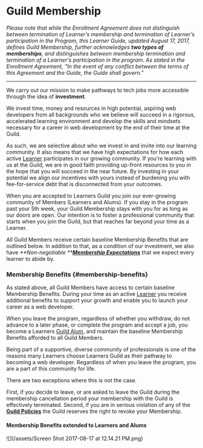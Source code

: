 # Guild Membership

_Please note that while the Enrollment Agreement does not distinguish between termination of Learner’s membership and termination of Learner’s participation in the Program, this Learner Guide, updated August 17, 2017, defines Guild Membership, further acknowledges **two types of memberships**, and distinguishes between membership termination and termination of a Learner's participation in the program. As stated in the Enrollment Agreement, "In the event of any conflict between the terms of this Agreement and the Guide, the Guide shall govern."_

---

We carry out our mission to make pathways to tech jobs more accessible through the idea of **investment**.

We invest time, money and resources in high potential, aspiring web developers from all backgrounds who we believe will succeed in a rigorous, accelerated learning environment and develop the skills and mindsets necessary for a career in web development by the end of their time at the Guild.

As such, we are selective about who we invest in and invite into our learning community. It also means that we have high expectations for how each active [Learner](https://guide.learnersguild.org/GLOSSARY.html#learner) participates in our growing community. If you’re learning with us at the Guild, we are in good faith providing up-front resources to you in the hope that you will succeed in the near future. By investing in your potential we align our incentives with yours instead of burdening you with fee-for-service debt that is disconnected from your outcomes.

When you are accepted to Learners Guild you join our ever-growing community of Members \(Learners and Alums\). If you stay in the program past your 5th week, your Guild Membership stays with you for as long as our doors are open. Our intention is to foster a professional community that starts when you join the Guild, but that reaches far beyond your time as a Learner.

All Guild Members receive certain baseline Membership Benefits that are outlined below. In addition to that, as a condition of our investment, we also have _**Non-negotiable **_[_**Membership Expectations**_](/General/Membership/membership-expectations.md) that we expect every learner to abide by.

### Membership Benefits {#membership-benefits}

As stated above, all Guild Members have access to certain baseline Membership Benefits. During your time as an active [Learner](https://guide.learnersguild.org/GLOSSARY.html#learner) you receive additional benefits to support your growth and enable you to launch your career as a web developer.

When you leave the program, regardless of whether you withdraw, do not advance to a later phase, or complete the program and accept a job, you become a Learners [Guild Alum](https://guide.learnersguild.org/GLOSSARY.html#alum), and maintain the baseline Membership Benefits afforded to all Guild Members.

Being part of a supportive, diverse community of professionals is one of the reasons many Learners choose Learners Guild as their pathway to becoming a web developer. Regardless of when you leave the program, you are a part of this community for life.

There are two exceptions where this is not the case.

First, if you decide to leave, or are asked to leave the Guild during the membership cancellation period your membership with the Guild is effectively terminated. Second, if you are in serious violation of any of the [**Guild Policies**](//Policies/README.md) the Guild reserves the right to revoke your Membership.

#### Membership Benefits extended to Learners and Alums

![](/assets/Screen Shot 2017-08-17 at 12.14.21 PM.png)

